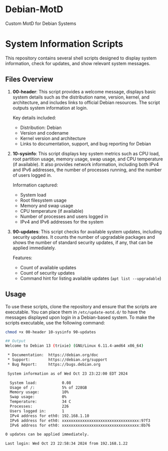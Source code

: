 # Debian-MotD
Custom MotD for Debian Systems

# System Information Scripts

This repository contains several shell scripts designed to display system information, check for updates, and show relevant system messages.

## Files Overview

1. **00-header**: 
   This script provides a welcome message, displays basic system details such as the distribution name, version, kernel, and architecture, and includes links to official Debian resources. The script outputs system information at login.

   Key details included:
   - Distribution: Debian
   - Version and codename
   - Kernel version and architecture
   - Links to documentation, support, and bug reporting for Debian

2. **10-sysinfo**:
   This script displays key system metrics such as CPU load, root partition usage, memory usage, swap usage, and CPU temperature (if available). It also provides network information, including both IPv4 and IPv6 addresses, the number of processes running, and the number of users logged in.

   Information captured:
   - System load
   - Root filesystem usage
   - Memory and swap usage
   - CPU temperature (if available)
   - Number of processes and users logged in
   - IPv4 and IPv6 addresses for the system
   
3. **90-updates**:
   This script checks for available system updates, including security updates. It counts the number of upgradable packages and shows the number of standard security updates, if any, that can be applied immediately.

   Features:
   - Count of available updates
   - Count of security updates
   - Command hint for listing available updates (`apt list --upgradable`)

## Usage

To use these scripts, clone the repository and ensure that the scripts are executable. You can place them in `/etc/update-motd.d/` to have the messages displayed upon login in a Debian-based system. To make the scripts executable, use the following command:

```bash
chmod +x 00-header 10-sysinfo 90-updates

## Output
Welcome to Debian 13 (trixie) (GNU/Linux 6.11.4-amd64 x86_64)

 * Documentation:  https://debian.org/doc
 * Support:        https://debian.org/support
 * Bug Report:     https://bugs.debian.org

 System information as of Wed Oct 23 23:22:00 EDT 2024

  System load:           0.08
  Usage of /:            5% of 228GB
  Memory usage:          10%
  Swap usage:            0%
  Temperature:           34 C
  Processes:             226
  Users logged in:       1
  IPv4 address for eth0: 192.168.1.10
  IPv6 address for eth0: xxxxxxxxxxxxxxxxxxxxxxxxxxxxxxxxxx:97f3
  IPv6 address for eth0: xxxxxxxxxxxxxxxxxxxxxxxxxxxxxxxxxx:8b76

0 updates can be applied immediately.

Last login: Wed Oct 23 22:58:34 2024 from 192.168.1.22
